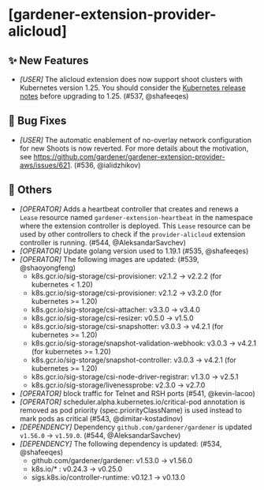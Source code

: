 # [gardener-extension-provider-alicloud]
## ✨ New Features
* *[USER]* The alicloud extension does now support shoot clusters with Kubernetes version 1.25. You should consider the [Kubernetes release notes](https://github.com/kubernetes/kubernetes/blob/master/CHANGELOG/CHANGELOG-1.25.md) before upgrading to 1.25. (#537, @shafeeqes)
## 🐛 Bug Fixes
* *[USER]* The automatic enablement of no-overlay network configuration for new Shoots is now reverted. For more details about the motivation, see https://github.com/gardener/gardener-extension-provider-aws/issues/621. (#536, @ialidzhikov)
## 🏃 Others
* *[OPERATOR]* Adds a heartbeat controller that creates and renews a `Lease` resource named `gardener-extension-heartbeat` in the namespace where the extension controller is deployed. This `Lease` resource can be used by other controllers to check if the `provider-alicloud` extension controller is running. (#544, @AleksandarSavchev)
* *[OPERATOR]* Update golang version used to 1.19.1 (#535, @shafeeqes)
* *[OPERATOR]* The following images are updated: (#539, @shaoyongfeng)
  * k8s.gcr.io/sig-storage/csi-provisioner: v2.1.2 -> v2.2.2 (for kubernetes < 1.20)
  * k8s.gcr.io/sig-storage/csi-provisioner: v2.1.2 -> v3.2.0 (for kubernetes >= 1.20)
  * k8s.gcr.io/sig-storage/csi-attacher: v3.3.0 -> v3.4.0
  * k8s.gcr.io/sig-storage/csi-resizer: v0.5.0 -> v1.5.0
  * k8s.gcr.io/sig-storage/csi-snapshotter: v3.0.3 -> v4.2.1 (for kubernetes >= 1.20)
  * k8s.gcr.io/sig-storage/snapshot-validation-webhook: v3.0.3 -> v4.2.1 (for kubernetes >= 1.20)
  * k8s.gcr.io/sig-storage/snapshot-controller: v3.0.3 -> v4.2.1 (for kubernetes >= 1.20)
  * k8s.gcr.io/sig-storage/csi-node-driver-registrar: v1.3.0 -> v2.5.1
  * k8s.gcr.io/sig-storage/livenessprobe: v2.3.0 -> v2.7.0
* *[OPERATOR]* block traffic for Telnet and RSH ports (#541, @kevin-lacoo)
* *[OPERATOR]* scheduler.alpha.kubernetes.io/critical-pod annotation is removed as pod priority (spec.priorityClassName) is used instead to mark pods as critical (#543, @dimitar-kostadinov)
* *[DEPENDENCY]* Dependency `github.com/gardener/gardener` is updated `v1.56.0` -> `v1.59.0`. (#544, @AleksandarSavchev)
* *[DEPENDENCY]* The following dependency is updated: (#534, @shafeeqes)
  * github.com/gardener/gardener: v1.53.0 -> v1.56.0
  * k8s.io/* : v0.24.3 -> v0.25.0
  * sigs.k8s.io/controller-runtime: v0.12.1 -> v0.13.0